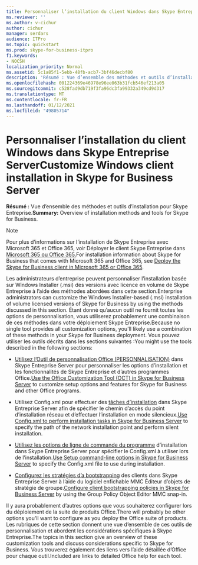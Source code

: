 ```yaml
---
title: Personnaliser l’installation du client Windows dans Skype Entreprise Server
ms.reviewer: ''
ms.author: v-cichur
author: cichur
manager: serdars
audience: ITPro
ms.topic: quickstart
ms.prod: skype-for-business-itpro
f1.keywords:
- NOCSH
localization_priority: Normal
ms.assetid: 5c1a85f1-5ebb-48fb-acb7-3bf46decbf80
description: 'Résumé : Vue d’ensemble des méthodes et outils d’installation pour Skype Entreprise.'
ms.openlocfilehash: 001224369e46978e96ee063b31fcb546ef213a05
ms.sourcegitcommit: c528fad9db719f3fa96dc3fa99332a349cd9d317
ms.translationtype: MT
ms.contentlocale: fr-FR
ms.lasthandoff: 01/12/2021
ms.locfileid: "49805714"
---
```

# <a name="customize-windows-client-installation-in-skype-for-business-server"></a><span data-ttu-id="72001-103">Personnaliser l’installation du client Windows dans Skype Entreprise Server</span><span class="sxs-lookup"><span data-stu-id="72001-103">Customize Windows client installation in Skype for Business Server</span></span>
 
<span data-ttu-id="72001-104">**Résumé :** Vue d’ensemble des méthodes et outils d’installation pour Skype Entreprise.</span><span class="sxs-lookup"><span data-stu-id="72001-104">**Summary:** Overview of installation methods and tools for Skype for Business.</span></span>
  
> [!NOTE]
> <span data-ttu-id="72001-105">Pour plus d’informations sur l’installation de Skype Entreprise avec Microsoft 365 et Office 365, voir Déployer le client Skype Entreprise dans [Microsoft 365 ou Office 365.](https://support.office.com/article/8c563b81-22c9-4024-9efe-9fe28c7bbc96)</span><span class="sxs-lookup"><span data-stu-id="72001-105">For installation information about Skype for Business that comes with Microsoft 365 and Office 365, see [Deploy the Skype for Business client in Microsoft 365 or Office 365](https://support.office.com/article/8c563b81-22c9-4024-9efe-9fe28c7bbc96).</span></span> 
  
<span data-ttu-id="72001-106">Les administrateurs d’entreprise peuvent personnaliser l’installation basée sur Windows Installer (.msi) des versions avec licence en volume de Skype Entreprise à l’aide des méthodes abordées dans cette section.</span><span class="sxs-lookup"><span data-stu-id="72001-106">Enterprise administrators can customize the Windows Installer-based (.msi) installation of volume licensed versions of Skype for Business by using the methods discussed in this section.</span></span> <span data-ttu-id="72001-107">Étant donné qu’aucun outil ne fournit toutes les options de personnalisation, vous utiliserez probablement une combinaison de ces méthodes dans votre déploiement Skype Entreprise.</span><span class="sxs-lookup"><span data-stu-id="72001-107">Because no single tool provides all customization options, you'll likely use a combination of these methods in your Skype for Business deployment.</span></span> <span data-ttu-id="72001-108">Vous pouvez utiliser les outils décrits dans les sections suivantes :</span><span class="sxs-lookup"><span data-stu-id="72001-108">You might use the tools described in the following sections:</span></span>
  
- <span data-ttu-id="72001-109">[Utilisez l’Outil de personnalisation Office (PERSONNALISATION)](use-the-office-customization-tool-oct.md) dans Skype Entreprise Server pour personnaliser les options d’installation et les fonctionnalités de Skype Entreprise et d’autres programmes Office.</span><span class="sxs-lookup"><span data-stu-id="72001-109">[Use the Office Customization Tool (OCT) in Skype for Business Server](use-the-office-customization-tool-oct.md) to customize setup options and features for Skype for Business and other Office programs.</span></span>
    
- <span data-ttu-id="72001-110">Utilisez Config.xml pour effectuer des [tâches d’installation](use-config-xml-to-perform-installation-tasks.md) dans Skype Entreprise Server afin de spécifier le chemin d’accès du point d’installation réseau et d’effectuer l’installation en mode silencieux.</span><span class="sxs-lookup"><span data-stu-id="72001-110">[Use Config.xml to perform installation tasks in Skype for Business Server](use-config-xml-to-perform-installation-tasks.md) to specify the path of the network installation point and perform silent installation.</span></span>
    
- <span data-ttu-id="72001-111">[Utilisez les options de ligne de commande du programme](use-setup-command-line-options.md) d’installation dans Skype Entreprise Server pour spécifier le Config.xml à utiliser lors de l’installation.</span><span class="sxs-lookup"><span data-stu-id="72001-111">[Use Setup command-line options in Skype for Business Server](use-setup-command-line-options.md) to specify the Config.xml file to use during installation.</span></span>
    
- <span data-ttu-id="72001-112">[Configurez les stratégies d’a bootstrapping](configure-client-bootstrapping-policies.md) des clients dans Skype Entreprise Server à l’aide du logiciel enfichable MMC Éditeur d’objets de stratégie de groupe.</span><span class="sxs-lookup"><span data-stu-id="72001-112">[Configure client bootstrapping policies in Skype for Business Server](configure-client-bootstrapping-policies.md) by using the Group Policy Object Editor MMC snap-in.</span></span>
    
<span data-ttu-id="72001-113">Il y aura probablement d’autres options que vous souhaiterez configurer lors du déploiement de la suite de produits Office.</span><span class="sxs-lookup"><span data-stu-id="72001-113">There will probably be other options you'll want to configure as you deploy the Office suite of products.</span></span> <span data-ttu-id="72001-114">Les rubriques de cette section donnent une vue d’ensemble de ces outils de personnalisation et abordent les considérations spécifiques à Skype Entreprise.</span><span class="sxs-lookup"><span data-stu-id="72001-114">The topics in this section give an overview of these customization tools and discuss considerations specific to Skype for Business.</span></span> <span data-ttu-id="72001-115">Vous trouverez également des liens vers l’aide détaillée d’Office pour chaque outil.</span><span class="sxs-lookup"><span data-stu-id="72001-115">Included are links to detailed Office help for each tool.</span></span> 
  

